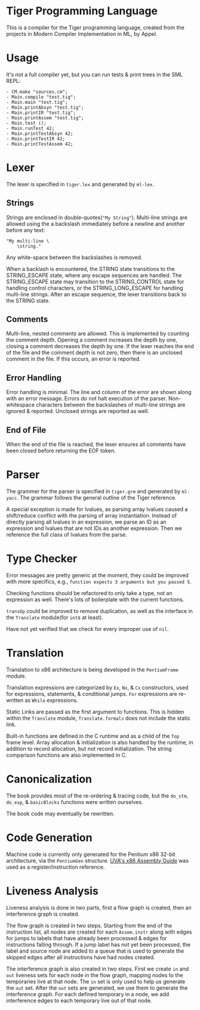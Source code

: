 # Tiger Programming Language

This is a compiler for the Tiger programming language, created from the
projects in Modern Compiler Implementation in ML, by Appel.


# Usage

It's not a full compiler yet, but you can run tests & print trees in the SML
REPL:

```
- CM.make "sources.cm";
- Main.compile "test.tig";
- Main.main "test.tig";
- Main.printAbsyn "test.tig";
- Main.printIR "test.tig";
- Main.printAssem "test.tig";
- Main.test ();
- Main.runTest 42;
- Main.printTestAbsyn 42;
- Main.printTestIR 42;
- Main.printTestAssem 42;
```

# Lexer

The lexer is specified in `tiger.lex` and generated by `ml-lex`.

## Strings

Strings are enclosed in double-quotes(`"My String"`). Multi-line strings are
allowed using the a backslash immediately before a newline and another before
any text:
```
"My multi-line \
    \string."
```
Any white-space between the backslashes is removed.

When a backlash is encountered, the STRING state transitions to the
STRING_ESCAPE state, where any escape sequences are handled. The STRING_ESCAPE
state may transition to the STRING_CONTROL state for handling control
characters, or the STRING_LONG_ESCAPE for handling multi-line strings. After an
escape sequence, the lexer transitions back to the STRING state.

## Comments

Multi-line, nested comments are allowed. This is implemented by counting the
comment depth. Opening a comment increases the depth by one, closing a comment
decreases the depth by one. If the lexer reaches the end of the file and the
comment depth is not zero, then there is an unclosed comment in the file. If
this occurs, an error is reported.

## Error Handling

Error handling is minimal. The line and column of the error are shown along with
an error message. Errors do not halt execution of the parser. Non-whitespace
characters between the backslashes of multi-line strings are ignored & reported.
Unclosed strings are reported as well.

## End of File

When the end of the file is reached, the lexer ensures all comments have been
closed before returning the EOF token.


# Parser

The grammer for the parser is specified in `tiger.grm` and generated by
`ml-yacc`. The grammar follows the general outline of the Tiger reference.

A special exception is made for lvalues, as parsing array lvalues caused a
shift/reduce conflict with the parsing of array instantiation. Instead of
directly parsing all lvalues in an expression, we parse an ID as an expression
and lvalues that are not IDs as another expression. Then we reference the
full class of lvalues from the parse.


# Type Checker

Error messages are pretty generic at the moment, they could be improved with
more specifics, e.g., `function expects 3 arguments but you passed 5`.

Checking functions should be refactored to only take a type, not an expression
as well. There's lots of boilerplate with the current functions.

`transOp` could be improved to remove duplication, as well as the interface in
the `Translate` module(for `int`s at least).

Have not yet verified that we check for every improper use of `nil`.


# Translation

Translation to x86 architecture is being developed in the `PentiumFrame`
module.

Translation expressions are categorized by `Ex`, `Nx`, & `Cx` constructors,
used for expressions, statements, & conditional jumps. `For` expressions are
re-written as `While` expressions.


Static Links are passed as the first argument to functions. This is hidden
within the `Translate` module, `Translate.formals` does not include the static
link.

Built-in functions are defined in the C runtime and as a child of the `Top`
frame level. Array allocation & initialization is also handled by the runtime,
in addition to record allocation, but not record initialization. The string
comparison functions are also implemented in C.


# Canonicalization

The book provides most of the re-ordering & tracing code, but the `do_stm`,
`do_exp`, & `basicBlocks` functions were written ourselves.

The book code may eventually be rewritten.


# Code Generation

Machine code is currently only generated for the Pentium x86 32-bit
architecture, via the `PentiumGen` structure. [UVA's x86 Assembly
Guide][assembly-guide] was used as a register/instruction reference.


# Liveness Analysis

Liveness analysis is done in two parts, first a flow graph is created, then an
interference graph is created.

The flow graph is created in two steps. Starting from the end of the
instruction list, all nodes are created for each `Assem.instr` along with
edges for jumps to labels that have already been processed & edges for
instructions falling through. If a jump label has not yet been processed, the
label and source node are added to a queue that is used to generate the
skipped edges after all instructions have had nodes created.

The interference graph is also created in two steps. First we create `in`
and `out` liveness sets for each node in the flow graph, mapping nodes to the
temporaries live at that node. The `in` set is only used to help us generate
the `out` set. After the `out` sets are generated, we use them to generate the
interference graph. For each defined temporary in a node, we add interference
edges to each temporary live out of that node.


[assembly-guide]: https://www.cs.virginia.edu/~evans/cs216/guides/x86.html
